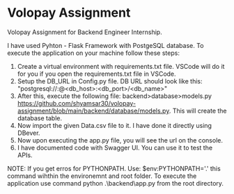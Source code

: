 # Volopay Assignment
Volopay Assignment for Backend Engineer Internship.

I have used Pyhton - Flask Framework with PostgeSQL database. 
To execute the application on your machine follow these steps:

1. Create a virtual environment with requirements.txt file. VSCode will do it for you if you open the requirements.txt file in VSCode.
2. Setup the DB_URL in Config.py file. DB URL should look like this: "postgresql://<username>:<password>@<db_host>:<db_port>/<db_name>"
3. After this, execute the following file: backend>database>models.py https://github.com/shyamsar30/volopay-assignment/blob/main/backend/database/models.py. This will create the database table.
4. Now import the given Data.csv file to it. I have done it directly using DBever.
5. Now upon executing the app.py file, you will see the url on the console. 
6. I have documented code with Swagger UI. You can use it to test the APIs.

NOTE: If you get erros for PYTHONPATH. Use: $env:PYTHONPATH='.' this command wihthin the environemnt and root folder.
To execute the application use command python .\backend\app.py from the root directory.
